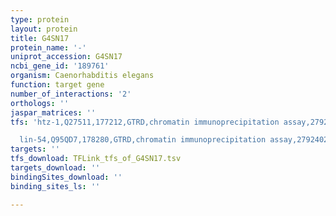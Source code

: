 ```yaml
---
type: protein
layout: protein
title: G4SN17
protein_name: '-'
uniprot_accession: G4SN17
ncbi_gene_id: '189761'
organism: Caenorhabditis elegans
function: target gene
number_of_interactions: '2'
orthologs: ''
jaspar_matrices: ''
tfs: 'htz-1,Q27511,177212,GTRD,chromatin immunoprecipitation assay,27924024%5Buid%5D,No

  lin-54,Q95QD7,178280,GTRD,chromatin immunoprecipitation assay,27924024%5Buid%5D,No'
targets: ''
tfs_download: TFLink_tfs_of_G4SN17.tsv
targets_download: ''
bindingSites_download: ''
binding_sites_ls: ''

---
```

